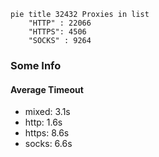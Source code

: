 
```mermaid
pie title 32432 Proxies in list
    "HTTP" : 22066
    "HTTPS": 4506
    "SOCKS" : 9264
```

### Some Info
#### Average Timeout

- mixed: 3.1s
- http: 1.6s
- https: 8.6s
- socks: 6.6s